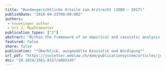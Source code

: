 ```yaml
---
title: "Bundesgerichtliche Urteile zum Arztrecht (2000 – 2017)"
publishDate: "2018-04-23T00:00:00Z"
authors:
 - knvokinger_author
 - Urs J. Muehlematter
publication_types: ["2"]
abstract: "Within the framework of an empirical and casuistic analysis of Federal Court decisions in medical law between 2000 and 2017, the goal was to describe tendencies and patterns of Federal Court decisions in medical law. Among other things, our results show that specialists in internal medicine, psychiatry, gynecology, obstetrics and surgery are more frequently involved in federal court proceedings. By contrast, pathologists, forensic specialists or (diagnostic) radiologists are rarely represented. This may be explained by the fact that the first group consists of more physicians than the other specialties. Furthermore, in the first group, either stronger action may be taken against the will of the patient (e.g. in the context of compulsory medication in psychiatry) or a possible breach of the duty of care is more obvious for the patient or his relatives or at least recognizable even without medical knowledge."
featured: False
share: false
publication: "*Überblick, ausgewählte Kasuistik und Würdigung*"
url_pdf: "https://jusletter.weblaw.ch/dam/publicationsystem/articles/jusletter/2018/933/empirische-analyse-b_c562a1a29b/Jusletter_empirische-analyse-b_c562a1a29b_de.pdf"
doi: "10.1024/1661-8157/a003145"
---
```

